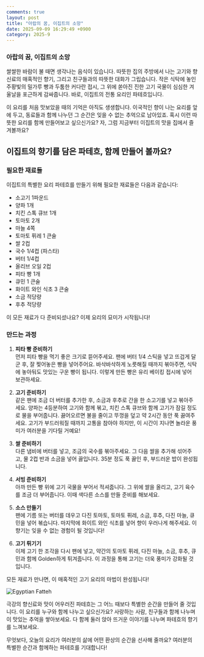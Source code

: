```yaml
---
comments: true
layout: post
title: "아랍의 꿈, 이집트의 소망"
date: 2025-09-09 16:29:49 +0900
category: 2025-9
---
```


### 아랍의 꿈, 이집트의 소망

쌀쌀한 바람이 불 때면 생각나는 음식이 있습니다. 따뜻한 집의 주방에서 나는 고기와 향신료의 매혹적인 향기, 그리고 친구들과의 따뜻한 대화가 그립습니다. 작은 식탁에 놓인 주황빛의 밀가루 빵과 두툼한 커다란 접시, 그 위에 쏟아진 진한 고기 국물이 심심한 겨울날을 포근하게 감싸줍니다. 바로, 이집트의 전통 요리인 파테흐입니다.

이 요리를 처음 맛보았을 때의 기억은 아직도 생생합니다. 이국적인 향이 나는 요리를 앞에 두고, 동료들과 함께 나누던 그 순간은 잊을 수 없는 추억으로 남아있죠. 혹시 이런 따뜻한 요리를 함께 만들어보고 싶으신가요? 자, 그럼 지금부터 이집트의 맛을 집에서 즐겨볼까요?

  

## 이집트의 향기를 담은 파테흐, 함께 만들어 볼까요?

### 필요한 재료들

이집트의 특별한 요리 파테흐를 만들기 위해 필요한 재료들은 다음과 같습니다:

- 소고기 1파운드
- 양파 1개
- 치킨 스톡 큐브 1개
- 토마토 2개
- 마늘 4쪽
- 토마토 퓌레 1 큰술
- 쌀 2컵
- 국수 1/4컵 (파스타)
- 버터 1/4컵
- 올리브 오일 2컵
- 피타 빵 1개
- 큐민 1 큰술
- 화이트 와인 식초 3 큰술
- 소금 적당량
- 후추 적당량

이 모든 재료가 다 준비되셨나요? 이제 요리의 묘미가 시작됩니다!  

### 만드는 과정

1. **피타 빵 준비하기**  
   먼저 피타 빵을 먹기 좋은 크기로 뜯어주세요. 팬에 버터 1/4 스틱을 넣고 뜨겁게 달군 후, 잘 찢어놓은 빵을 넣어주어요. 바삭바삭하게 노릇해질 때까지 볶아주면, 식탁에 놓아둬도 맛있는 구운 빵이 됩니다. 이렇게 만든 빵은 유리 베이킹 접시에 넣어 보관하세요.

2. **고기 준비하기**  
   같은 팬에 조금 더 버터를 추가한 후, 소금과 후추로 간을 한 소고기를 넣고 볶아주세요. 양파는 4등분하여 고기와 함께 볶고, 치킨 스톡 큐브와 함께 고기가 잠길 정도로 물을 부어줍니다. 끓어오르면 불을 줄이고 뚜껑을 덮고 약 2시간 동안 푹 끓여주세요. 고기가 부드러워질 때까지 고통을 참아야 하지만, 이 시간이 지나면 놀라운 풍미가 여러분을 기다릴 거예요!

3. **쌀 준비하기**  
   다른 냄비에 버터를 넣고, 조금의 국수를 볶아주세요. 그 다음 쌀을 추가해 섞어주고, 물 2컵 반과 소금을 넣어 끓입니다. 35분 정도 푹 끓인 후, 부드러운 밥이 완성됩니다.

4. **서빙 준비하기**  
   아까 만든 빵 위에 고기 국물을 부어서 적셔줍니다. 그 위에 쌀을 올리고, 고기 육수를 조금 더 부어줍니다. 이때 색다른 소스를 만들 준비를 해보세요.

5. **소스 만들기**  
   팬에 기름 또는 버터를 데우고 다진 토마토, 토마토 퓌레, 소금, 후추, 다진 마늘, 큐민을 넣어 볶습니다. 마지막에 화이트 와인 식초를 넣어 향이 우러나게 해주세요. 이 향기는 잊을 수 없는 경험이 될 것입니다!

6. **고기 튀기기**  
   이제 고기 한 조각을 다시 팬에 넣고, 약간의 토마토 퓌레, 다진 마늘, 소금, 후추, 큐민과 함께 Golden하게 튀겨줍니다. 이 과정을 통해 고기는 더욱 풍미가 강화될 것입니다.

모든 재료가 만나면, 이 매혹적인 고기 요리의 마법이 완성됩니다!

![Egyptian Fatteh](https://www.themealdb.com/images/media/meals/rlwcc51598734603.jpg)

  

극강의 향신료와 맛이 어우러진 파테흐는 그 어느 때보다 특별한 순간을 만들어 줄 것입니다. 이 요리를 누구와 함께 나누고 싶으신가요? 사랑하는 사람, 친구들과 함께 나누며 이 맛있는 추억을 쌓아보세요. 다 함께 둘러 앉아 뜨거운 이야기를 나누며 파테흐의 향기를 느껴보세요.

무엇보다, 오늘의 요리가 여러분의 삶에 어떤 환상의 순간을 선사해 줄까요? 여러분의 특별한 순간과 함께하는 파테흐를 기대합니다!